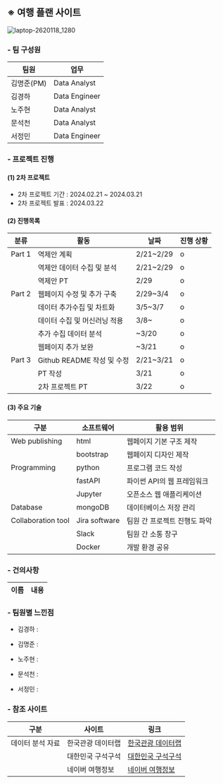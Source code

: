 ## ※ 여행 플랜 사이트

![laptop-2620118_1280](https://github.com/nohjuhyeon/AI_L.K.J/assets/151099231/913188c9-c114-4b2f-a173-805b7d860b65)


### - 팀 구성원
|팀원|업무|
|--|--|
|김명준(PM)|Data Analyst|
|김경하|Data Engineer|
|노주현|Data Analyst|
|문석천|Data Analyst|
|서정민|Data Engineer|

### - 프로젝트 진행

#### (1) 2차 프로젝트

- 2차 프로젝트 기간 : 2024.02.21 ~ 2024.03.21
- 2차 프로젝트 발표 : 2024.03.22

#### (2) 진행목록

|분류|활동|날짜|진행 상황|
|--|--|--|--|
|Part 1|역제안 계획|2/21~2/29|o|
||역제안 데이터 수집 및 분석|2/21~2/29|o|
||역제안 PT|2/29|o|
|Part 2|웹페이지 수정 및 추가 구축|2/29~3/4|o|
||데이터 추가수집 및 차트화|3/5~3/7|o|
||데이터 수집 및 머신러닝 적용|3/8~|o|
||추가 수집 데이터 분석|~3/20|o|
||웹페이지 추가 보완|~3/21|o|
|Part 3|Github README 작성 및 수정|2/21~3/21|o|
||PT 작성|3/21|o|
||2차 프로젝트 PT|3/22|o|

#### (3) 주요 기술

|구분|소프트웨어|활용 범위|
|--|--|--|
|Web publishing|html|웹페이지 기본 구조 제작|
||bootstrap|웹페이지 디자인 제작|
|Programming|python|프로그램 코드 작성|
||fastAPI|파이썬 API의 웹 프레임워크|
||Jupyter|오픈소스 웹 애플리케이션|
|Database|mongoDB|데이터베이스 저장 관리|
|Collaboration tool|Jira software|팀원 간 프로젝트 진행도 파악|
||Slack|팀원 간 소통 창구|
||Docker|개발 환경 공유|

### - 건의사항
|이름|내용|
|--|--|

### - 팀원별 느낀점

- 김경하 :

- 김명준 :

- 노주현 :

- 문석천 :

- 서정민 :

### - 참조 사이트


|구분|사이트|링크
|--|--|--|
|데이터 분석 자료|한국관광 데이터랩|[한국관광 데이터랩](https://datalab.visitkorea.or.kr/datalab/portal/loc/getAreaDataForm.do#)|
||대한민국 구석구석|[대한민국 구석구석](https://www.instagram.com/kto9suk9suk/)|
||네이버 여행정보|[네이버 여행정보](https://travel.naver.com/domestic/01/guide/all?seasonIndex=0)|
